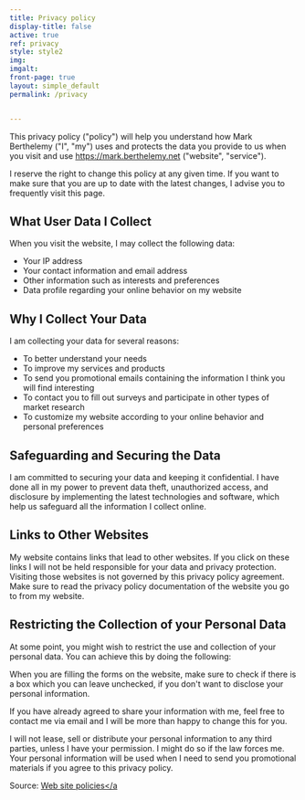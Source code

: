 ```yaml
---
title: Privacy policy
display-title: false
active: true
ref: privacy
style: style2
img:
imgalt:
front-page: true
layout: simple_default
permalink: /privacy


---
```


This privacy policy ("policy") will help you understand how Mark Berthelemy ("I", "my") uses and protects the data you provide to us when you visit and use https://mark.berthelemy.net ("website", "service").

I reserve the right to change this policy at any given time. If you want to make sure that you are up to date with the latest changes, I advise you to frequently visit this page.

## What User Data I Collect

When you visit the website, I may collect the following data:

- Your IP address
- Your contact information and email address
- Other information such as interests and preferences
- Data profile regarding your online behavior on my website

## Why I Collect Your Data

I am collecting your data for several reasons:

- To better understand your needs
- To improve my services and products
- To send you promotional emails containing the information I think you will find interesting
- To contact you to fill out surveys and participate in other types of market research
- To customize my website according to your online behavior and personal preferences

## Safeguarding and Securing the Data

I am committed to securing your data and keeping it confidential. I have done all in my power to prevent data theft, unauthorized access, and disclosure by implementing the latest technologies and software, which help us safeguard all the information I collect online.

## Links to Other Websites

My website contains links that lead to other websites. If you click on these links I will not be held responsible for your data and privacy protection. Visiting those websites is not governed by this privacy policy agreement. Make sure to read the privacy policy documentation of the website you go to from my website.

## Restricting the Collection of your Personal Data

At some point, you might wish to restrict the use and collection of your personal data. You can achieve this by doing the following:

When you are filling the forms on the website, make sure to check if there is a box which you can leave unchecked, if you don't want to disclose your personal information.

If you have already agreed to share your information with me, feel free to contact me via email and I will be more than happy to change this for you.

I will not lease, sell or distribute your personal information to any third parties, unless I have your permission. I might do so if the law forces me. Your personal information will be used when I need to send you promotional materials if you agree to this privacy policy. 

Source: <a href="https://www.websitepolicies.com/website/sample-privacy-policy-template" target="_blank">Web site policies</a
